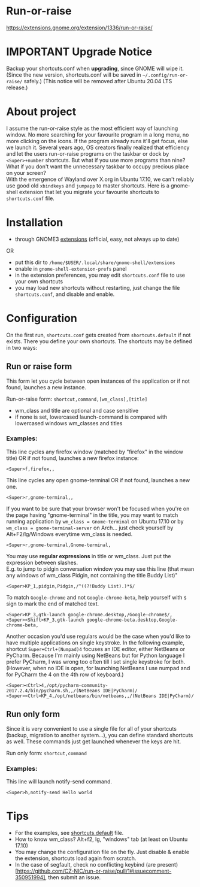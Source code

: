Run-or-raise
============

https://extensions.gnome.org/extension/1336/run-or-raise/

IMPORTANT Upgrade Notice
======
Backup your shortcuts.conf when **upgrading**, since GNOME will wipe it. (Since the new version, shortcuts.conf will be saved in `~/.config/run-or-raise/` safely.)
(This notice will be removed after Ubuntu 20.04 LTS release.)

About project
=============

I assume the run-or-raise style as the most efficient way of launching window. No more searching for your favourite program in a long menu, no more clicking on the icons. If the program already runs it'll get focus, else we launch it. Several years ago, OS creators finally realized that efficiency and let the users run-or-raise programs on the taskbar or dock by `<Super>+number` shortcuts. But what if you use more programs than nine? What if you don't want the unnecessary taskbar to occupy precious place on your screen?  
With the emergence of Wayland over X.org in Ubuntu 17.10, we can't reliably use good old `xbindkeys` and `jumpapp` to master shortcuts. Here is a gnome-shell extension that let you migrate your favourite shortcuts to `shortcuts.conf` file.

Installation
============

* through GNOME3 [extensions](https://extensions.gnome.org/extension/1336/run-or-raise/
) (official, easy, not always up to date)

OR
* put this dir to `/home/$USER/.local/share/gnome-shell/extensions`
* enable in `gnome-shell-extension-prefs` panel
* in the extension preferences, you may edit `shortcuts.conf` file to use your own shortcuts
* you may load new shortcuts without restarting, just change the file `shortcuts.conf`, and disable and enable.

Configuration
=============

On the first run, `shortcuts.conf` gets created from `shortcuts.default` if not exists. There you define your own shortcuts. The shortcuts may be defined in two ways:


## Run or raise form

This form let you cycle between open instances of the application or if not found, launches a new instance.

 Run-or-raise form: `shortcut,command,[wm_class],[title]`
   * wm_class and title are optional and case sensitive
   * if none is set, lowercased launch-command is compared with lowercased windows wm_classes and titles

### Examples:


This line cycles any firefox window (matched by "firefox" in the window title) OR if not found, launches a new firefox instance:

```
<Super>f,firefox,,
```

This line cycles any open gnome-terminal OR if not found, launches a new one.

```
<Super>r,gnome-terminal,,
```

If you want to be sure that your browser won't be focused when you're on the page having "gnome-terminal" in the title, you may want to match running application by `wm_class = Gnome-terminal` on Ubuntu 17.10 or by `wm_class = gnome-terminal-server` on Arch... just check yourself by Alt+F2/lg/Windows everytime wm_class is needed.

```
<Super>r,gnome-terminal,Gnome-terminal,
```


You may use **regular expressions** in title or wm_class. Just put the expression between slashes.   
E.g. to jump to pidgin conversation window you may use this line
(that mean any windows of wm_class Pidgin, not containing the title Buddy List)"

```
<Super>KP_1,pidgin,Pidgin,/^((?!Buddy List).)*$/
```

To match `Google-chrome` and not `Google-chrome-beta`, help yourself with `$` sign to mark the end of matched text.
```
<Super>KP_3,gtk-launch google-chrome.desktop,/Google-chrome$/,
<Super><Shift>KP_3,gtk-launch google-chrome-beta.desktop,Google-chrome-beta,
```

Another occasion you'd use regulars would be the case when you'd like to have multiple applications on single keystroke. In the following example, shortcut `Super+Ctrl+(Numpad)4` focuses an IDE editor, either NetBeans or PyCharm. Because I'm mainly using NetBeans but for Python language I prefer PyCharm, I was wrong too often till I set single keystroke for both. (However, when no IDE is open, for launching NetBeans I use numpad and for PyCharm the 4 on the 4th row of keyboard.)

```
<Super><Ctrl>4,/opt/pycharm-community-2017.2.4/bin/pycharm.sh,,/(NetBeans IDE|PyCharm)/
<Super><Ctrl>KP_4,/opt/netbeans/bin/netbeans,,/(NetBeans IDE|PyCharm)/
```

## Run only form

Since it is very convenient to use a single file for all of your shortcuts (backup, migration to another system...), you can define standard shortcuts as well. These commands just get launched whenever the keys are hit.

Run only form: `shortcut,command`

### Examples:

This line will launch notify-send command.

```
<Super>h,notify-send Hello world
```


Tips
===
* For the examples, see [shortcuts.default](shortcuts.default) file.
* How to know wm_class? Alt+f2, lg, "windows" tab (at least on Ubuntu 17.10)
* You may change the configuration file on the fly. Just disable & enable the extension, shortcuts load again from scratch.
* In the case of segfault, check no conflicting keybind (are present)[https://github.com/CZ-NIC/run-or-raise/pull/1#issuecomment-350951994], then submit an issue.
